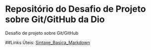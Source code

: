 # Repositório do Desafio de Projeto sobre Git/GitHub da Dio
Desafio de projeto sobre Git/GitHub

##Links Úteis:
[Sintaxe_Basica_Markdown](https://www.markdownguide.org/basic-syntax/)
